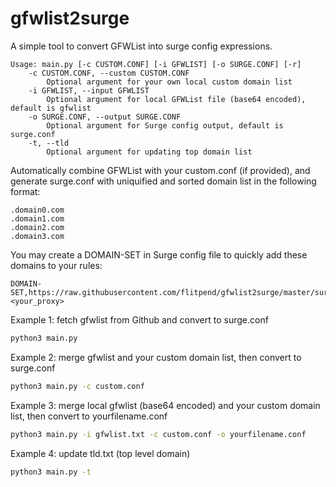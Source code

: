 # gfwlist2surge
A simple tool to convert GFWList into surge config expressions.

```
Usage: main.py [-c CUSTOM.CONF] [-i GFWLIST] [-o SURGE.CONF] [-r]
    -c CUSTOM.CONF, --custom CUSTOM.CONF
        Optional argument for your own local custom domain list
    -i GFWLIST, --input GFWLIST
        Optional argument for local GFWList file (base64 encoded), default is gfwlist
    -o SURGE.CONF, --output SURGE.CONF
        Optional argument for Surge config output, default is surge.conf
    -t, --tld
        Optional argument for updating top domain list
```

Automatically combine GFWList with your custom.conf (if provided), and generate surge.conf with uniquified and sorted domain list in the following format:

```
.domain0.com
.domain1.com
.domain2.com
.domain3.com
```

You may create a DOMAIN-SET in Surge config file to quickly add these domains to your rules:

```
DOMAIN-SET,https://raw.githubusercontent.com/flitpend/gfwlist2surge/master/surge.conf,<your_proxy>
```

Example 1: fetch gfwlist from Github and convert to surge.conf
```sh
python3 main.py 
```
Example 2: merge gfwlist and your custom domain list, then convert to surge.conf
```sh
python3 main.py -c custom.conf
```
Example 3: merge local gfwlist (base64 encoded) and your custom domain list, then convert to yourfilename.conf
```sh
python3 main.py -i gfwlist.txt -c custom.conf -o yourfilename.conf
```
Example 4: update tld.txt (top level domain)
```sh
python3 main.py -t
```
